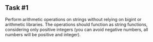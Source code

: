 ## Task #1
Perform arithmetic operations on strings without relying on bigint or arithmetic libraries. The operations should function as string functions, considering only positive integers (you can avoid negative numbers, all numbers will be positive and integer).